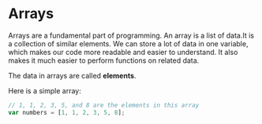 # Arrays

Arrays are a fundamental part of programming. An array is a list of data.It is a collection of similar elements. We can store a lot of data in one variable, which makes our code more readable and easier to understand. It also makes it much easier to perform functions on related data.

The data in arrays are called **elements**.

Here is a simple array:

```javascript
// 1, 1, 2, 3, 5, and 8 are the elements in this array
var numbers = [1, 1, 2, 3, 5, 8];
```
